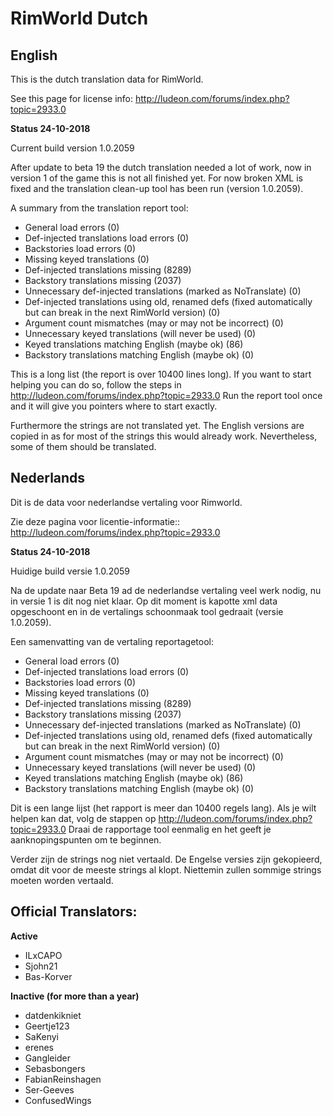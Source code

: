 # RimWorld Dutch
## English
This is the dutch translation data for RimWorld.

See this page for license info:
http://ludeon.com/forums/index.php?topic=2933.0

**Status 24-10-2018**

Current build version 1.0.2059

After update to beta 19 the dutch translation needed a lot of work, now in version 1 of the game this is not all finished yet.
For now broken XML is fixed and the translation clean-up tool has been run (version 1.0.2059).

A summary from the translation report tool:
- General load errors (0)
- Def-injected translations load errors (0)
- Backstories load errors (0)
- Missing keyed translations (0)
- Def-injected translations missing (8289)
- Backstory translations missing (2037)
- Unnecessary def-injected translations (marked as NoTranslate) (0)
- Def-injected translations using old, renamed defs (fixed automatically but can break in the next RimWorld version) (0)
- Argument count mismatches (may or may not be incorrect) (0) 
- Unnecessary keyed translations (will never be used) (0)
- Keyed translations matching English (maybe ok) (86)
- Backstory translations matching English (maybe ok) (0)

This is a long list (the report is over 10400 lines long). If you want to start helping you can do so, follow the steps in http://ludeon.com/forums/index.php?topic=2933.0
Run the report tool once and it will give you pointers where to start exactly.

Furthermore the strings are not translated yet. The English versions are copied in as for most of the strings this would already work. Nevertheless, some of them should be translated.

## Nederlands
Dit is de data voor nederlandse vertaling voor Rimworld.

Zie deze pagina voor licentie-informatie::
http://ludeon.com/forums/index.php?topic=2933.0

**Status 24-10-2018**

Huidige build versie 1.0.2059

Na de update naar Beta 19 ad de nederlandse vertaling veel werk nodig, nu in versie 1 is dit nog niet klaar.
Op dit moment is kapotte xml data opgeschoont en in de vertalings schoonmaak tool gedraait (versie 1.0.2059).

Een samenvatting van de vertaling reportagetool:
- General load errors (0)
- Def-injected translations load errors (0)
- Backstories load errors (0)
- Missing keyed translations (0)
- Def-injected translations missing (8289)
- Backstory translations missing (2037)
- Unnecessary def-injected translations (marked as NoTranslate) (0)
- Def-injected translations using old, renamed defs (fixed automatically but can break in the next RimWorld version) (0)
- Argument count mismatches (may or may not be incorrect) (0) 
- Unnecessary keyed translations (will never be used) (0)
- Keyed translations matching English (maybe ok) (86)
- Backstory translations matching English (maybe ok) (0)

Dit is een lange lijst (het rapport is meer dan 10400 regels lang). Als je wilt helpen kan dat, volg de stappen op http://ludeon.com/forums/index.php?topic=2933.0
Draai de rapportage tool eenmalig en het geeft je aanknopingspunten om te beginnen.

Verder zijn de strings nog niet vertaald. De Engelse versies zijn gekopieerd, omdat dit voor de meeste strings al klopt. Niettemin zullen sommige strings moeten worden vertaald.

## Official Translators:
**Active**
- ILxCAPO
- Sjohn21
- Bas-Korver

**Inactive (for more than a year)**
- datdenkikniet
- Geertje123
- SaKenyi
- erenes
- Gangleider
- Sebasbongers
- FabianReinshagen
- Ser-Geeves
- ConfusedWings

